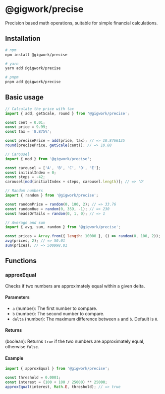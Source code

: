 # @gigwork/precise

Precision based math operations, suitable for simple financial calculations.

## Installation

```bash
# npm
npm install @gigwork/precise

# yarn
yarn add @gigwork/precise

# pnpm
pnpm add @gigwork/precise
```

## Basic usage

```javascript
// Calculate the price with tax
import { add, getScale, round } from '@gigwork/precise';

const cent = 0.01;
const price = 9.99;
const tax = '8.875%';

const precisePrice = add(price, tax); // => 10.8766125
round(precisePrice, getScale(cent)); // => 10.88

// Carousel
import { mod } from '@gigwork/precise';

const carousel = ['A', 'B', 'C', 'D', 'E'];
const initialIndex = 0;
const steps = -42;
carousel[mod(initialIndex + steps, carousel.length)]; // => 'D'

// Random numbers
import { random } from '@gigwork/precise';

const randomPrice = random(0, 100, 2); // => 33.76
const randomHue = random(0, 359, -1); // => 230
const headsOrTails = random(0, 1, 0); // => 1

// Average and sum
import { avg, sum, random } from '@gigwork/precise';

const prices = Array.from({ length: 10000 }, () => random(0, 100, 2));
avg(prices, 2); // => 50.01
sum(prices); // => 500998.81
```

## Functions

### approxEqual

Checks if two numbers are approximately equal within a given delta.

#### Parameters

- `a` (number): The first number to compare.
- `b` (number): The second number to compare.
- `delta` (number): The maximum difference between `a` and `b`. Default is `0`.

#### Returns

(boolean): Returns `true` if the two numbers are approximately equal, otherwise `false`.

#### Example

```javascript
import { approxEqual } from '@gigwork/precise';

const threshold = 0.0001;
const interest = (100 + 100 / 25000) ** 25000;
approxEqual(interest, Math.E, threshold); // => true
```

